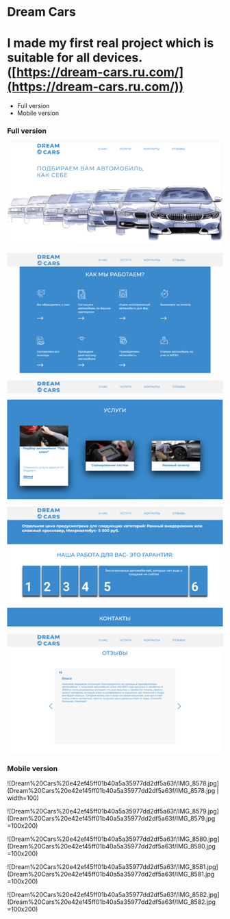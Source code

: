 # Dream Cars

# I made my first real project which is suitable for all devices. ([https://dream-cars.ru.com/](https://dream-cars.ru.com/))

- Full version
- Mobile version

### Full version

![Dream%20Cars%20e42ef45ff01b40a5a35977dd2df5a63f/__2021-03-03__12.23.21.png](Dream%20Cars%20e42ef45ff01b40a5a35977dd2df5a63f/__2021-03-03__12.23.21.png)

![Dream%20Cars%20e42ef45ff01b40a5a35977dd2df5a63f/__2021-03-03__12.23.37.png](Dream%20Cars%20e42ef45ff01b40a5a35977dd2df5a63f/__2021-03-03__12.23.37.png)

![Dream%20Cars%20e42ef45ff01b40a5a35977dd2df5a63f/__2021-03-03__12.23.51.png](Dream%20Cars%20e42ef45ff01b40a5a35977dd2df5a63f/__2021-03-03__12.23.51.png)

![Dream%20Cars%20e42ef45ff01b40a5a35977dd2df5a63f/__2021-03-03__12.24.12.png](Dream%20Cars%20e42ef45ff01b40a5a35977dd2df5a63f/__2021-03-03__12.24.12.png)

![Dream%20Cars%20e42ef45ff01b40a5a35977dd2df5a63f/__2021-03-03__12.24.23.png](Dream%20Cars%20e42ef45ff01b40a5a35977dd2df5a63f/__2021-03-03__12.24.23.png)

### Mobile version

![Dream%20Cars%20e42ef45ff01b40a5a35977dd2df5a63f/IMG_8578.jpg](Dream%20Cars%20e42ef45ff01b40a5a35977dd2df5a63f/IMG_8578.jpg | width=100)

![Dream%20Cars%20e42ef45ff01b40a5a35977dd2df5a63f/IMG_8579.jpg](Dream%20Cars%20e42ef45ff01b40a5a35977dd2df5a63f/IMG_8579.jpg =100x200)

![Dream%20Cars%20e42ef45ff01b40a5a35977dd2df5a63f/IMG_8580.jpg](Dream%20Cars%20e42ef45ff01b40a5a35977dd2df5a63f/IMG_8580.jpg =100x200)

![Dream%20Cars%20e42ef45ff01b40a5a35977dd2df5a63f/IMG_8581.jpg](Dream%20Cars%20e42ef45ff01b40a5a35977dd2df5a63f/IMG_8581.jpg =100x200)

![Dream%20Cars%20e42ef45ff01b40a5a35977dd2df5a63f/IMG_8582.jpg](Dream%20Cars%20e42ef45ff01b40a5a35977dd2df5a63f/IMG_8582.jpg =100x200)
